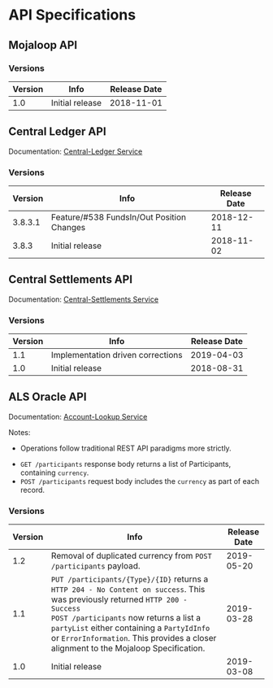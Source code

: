 # API Specifications

## Mojaloop API

<!-- Documentation: [Mojaloop Specification]({{ book.importedVars.mojaloop.spec.uri.doc }}) -->

<!-- * [Mojaloop API {{ book.importedVars.mojaloop.spec.version }} Specification](./mojaloop-api-specification.md) -->
<!-- * [Swagger]({{ book.importedVars.mojaloop.spec.uri.api }}) -->

### Versions

| Version | Info | Release Date |
| --- | --- | --- |
| 1.0 | Initial release | 2018-11-01 |

## Central Ledger API

Documentation: [Central-Ledger Service](../mojaloop-technical-overview/central-ledger/README.md)

<!-- * [Central Ledger API {{ book.importedVars.central_ledger.spec.version }} Specification](./central-ledger-api-specification.md) -->
<!-- * [Swagger]({{ book.importedVars.central_ledger.spec.uri.api }}) -->

### Versions

| Version | Info | Release Date |
| --- | --- | --- |
| 3.8.3.1 | Feature/#538 FundsIn/Out Position Changes | 2018-12-11 |
| 3.8.3 | Initial release | 2018-11-02 |

## Central Settlements API

Documentation: [Central-Settlements Service](../mojaloop-technical-overview/central-settlements/README.md)

<!-- * [Central Settlements API {{ book.importedVars.settlement.spec.version }} Specification](./central-settlements-api-specification.md) -->
<!-- * [Swagger]({{ book.importedVars.settlement.spec.uri.api }}) -->

### Versions

| Version | Info | Release Date |
| --- | --- | --- |
| 1.1 | Implementation driven corrections | 2019-04-03 |
| 1.0 | Initial release | 2018-08-31 |

## ALS Oracle API

Documentation: [Account-Lookup Service](../mojaloop-technical-overview/account-lookup-service/README.md)

<!-- * [ALS Oracle API {{ book.importedVars.als.oracle.spec.version }} Specification](./mojaloop-api-specification.md#tag-parties) -->
<!-- * [Swagger]( {{ book.importedVars.als.oracle.spec.uri.api }} ) -->

Notes:
<!-- * ALS Oracle API is based on the [Mojaloop Specification]({{ book.importedVars.mojaloop.spec.uri.doc }}) with the following main differences: -->
  - Operations follow traditional REST API paradigms more strictly.
  <!-- - Operations are **synchronous** with an immediate response unlike [Mojaloop Specification]({{ book.importedVars.mojaloop.spec.uri.doc }}) which provides a responds via **asynchronous callbacks**. -->
  <!-- - `PUT /participants` is to update existing records and not a Callback as per the [Mojaloop Specification]({{ book.importedVars.mojaloop.spec.uri.doc }}) -->
  - `GET /participants` response body returns a list of Participants, containing `currency`.
  - `POST /participants` request body includes the `currency` as part of each record. 

### Versions

| Version | Info | Release Date |
| --- | --- | --- |
| 1.2 | Removal of duplicated currency from `POST /participants` payload. | 2019-05-20 
| 1.1 | `PUT /participants/{Type}/{ID}` returns a `HTTP 204 - No Content on success`. This was previously returned `HTTP 200 - Success` <br>`POST /participants` now returns a list a `partyList` either containing a `PartyIdInfo` or `ErrorInformation`. This provides a closer alignment to the Mojaloop Specification. | 2019-03-28 |
| 1.0 | Initial release | 2019-03-08 |
